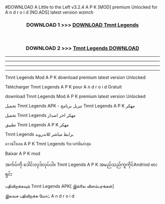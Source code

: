 #DOWNLOAD A Little to the Left v3.2.4 A P K [MOD] premium Unlocked for A n d r o i d [NO.ADS] latest version wzmch 



<div align="center">

<h3>DOWNLOAD 1 >>> <a href="https://downloadmod1.web.app/?judul=Tmnt Legends ">DOWNLOAD Tmnt Legends </a></h3><br>

<h3>DOWNLOAD 2 >>> <a href="https://downloadmod1.web.app/?judul=Tmnt Legends ">Tmnt Legends  DOWNLOAD </a></h3>

</div>


----------------------------------------------------------

----------------------------------------------------------

----------------------------------------------------------

----------------------------------------------------------


Tmnt Legends  Mod A P K download premium latest version Unlocked

Télécharger Tmnt Legends  A P K pour A n d r o i d Gratuit

download Tmnt Legends  Mod A P K premium latest version Unlocked

تحميل Tmnt Legends  APK - تنزيل برنامج Tmnt Legends  A P K مهكر

تحميل Tmnt Legends  مهكر اخر اصدار

تطبيق Tmnt Legends  A P K مهكر

Tmnt Legends  برابط مباشر للاندرويد

ดาวน์โหลด A P K Tmnt Legends  รับเวอร์ชันล่าสุด

Baixar A P K mod

အက်ပ်ကို ဒေါင်းလုဒ်လုပ်ပါ။ Tmnt Legends  A P K အမည်သည်ကူကိုင်Andriod ဗားရှင်း

பதிவிறக்கவும் Tmnt Legends  APK[ இல்லை விளம்பரங்கள்] 
 
இலவச பதிவிறக்க மோட் A n d r o i d



